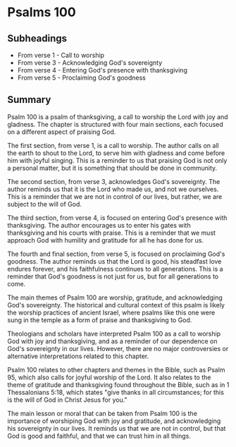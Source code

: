 # Psalms 100

## Subheadings

* From verse 1 - Call to worship
* From verse 3 - Acknowledging God's sovereignty
* From verse 4 - Entering God's presence with thanksgiving
* From verse 5 - Proclaiming God's goodness

## Summary

Psalm 100 is a psalm of thanksgiving, a call to worship the Lord with joy and gladness. The chapter is structured with four main sections, each focused on a different aspect of praising God. 

The first section, from verse 1, is a call to worship. The author calls on all the earth to shout to the Lord, to serve him with gladness and come before him with joyful singing. This is a reminder to us that praising God is not only a personal matter, but it is something that should be done in community. 

The second section, from verse 3, acknowledges God's sovereignty. The author reminds us that it is the Lord who made us, and not we ourselves. This is a reminder that we are not in control of our lives, but rather, we are subject to the will of God. 

The third section, from verse 4, is focused on entering God's presence with thanksgiving. The author encourages us to enter his gates with thanksgiving and his courts with praise. This is a reminder that we must approach God with humility and gratitude for all he has done for us. 

The fourth and final section, from verse 5, is focused on proclaiming God's goodness. The author reminds us that the Lord is good, his steadfast love endures forever, and his faithfulness continues to all generations. This is a reminder that God's goodness is not just for us, but for all generations to come. 

The main themes of Psalm 100 are worship, gratitude, and acknowledging God's sovereignty. The historical and cultural context of this psalm is likely the worship practices of ancient Israel, where psalms like this one were sung in the temple as a form of praise and thanksgiving to God. 

Theologians and scholars have interpreted Psalm 100 as a call to worship God with joy and thanksgiving, and as a reminder of our dependence on God's sovereignty in our lives. However, there are no major controversies or alternative interpretations related to this chapter. 

Psalm 100 relates to other chapters and themes in the Bible, such as Psalm 95, which also calls for joyful worship of the Lord. It also relates to the theme of gratitude and thanksgiving found throughout the Bible, such as in 1 Thessalonians 5:18, which states "give thanks in all circumstances; for this is the will of God in Christ Jesus for you." 

The main lesson or moral that can be taken from Psalm 100 is the importance of worshiping God with joy and gratitude, and acknowledging his sovereignty in our lives. It reminds us that we are not in control, but that God is good and faithful, and that we can trust him in all things.